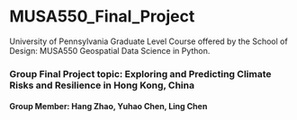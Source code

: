# MUSA550_Final_Project
University of Pennsylvania Graduate Level Course offered by the School of Design: MUSA550 Geospatial Data Science in Python. 
### Group Final Project topic: Exploring and Predicting Climate Risks and Resilience in Hong Kong, China
#### Group Member: Hang Zhao, Yuhao Chen, Ling Chen
